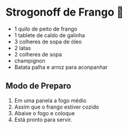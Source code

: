 ﻿# Strogonoff  de Frango :chicken:



- 1 quilo de peito de frango
- 1 tablete de caldo de galinha
- 3 colheres de sopa de óleo
- 2 latas
- 2 colheres de sopa
- champignon
- Batata palha e arroz para aconpanhar



## Modo de Preparo

1. Em uma panela a fogo médio
2. Assim que o frango estiver cozido
3. Abaixe o fogo e coloque
4. Está pronto para servir.
